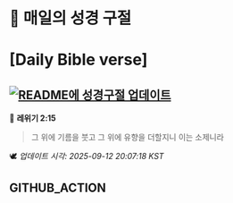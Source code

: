 # 🙏 매일의 성경 구절
# [Daily Bible verse]
## [![README에 성경구절 업데이트](https://github.com/DONGSUKA/first_test/actions/workflows/update-readme-bible.yml/badge.svg)](https://github.com/DONGSUKA/first_test/actions/workflows/update-readme-bible.yml)
<!-- START_BIBLE_VERSE -->
📖 **레위기 2:15**
> 그 위에 기름을 붓고 그 위에 유향을 더할지니 이는 소제니라

🕊️ _업데이트 시각: 2025-09-12 20:07:18 KST_
  <!-- END_BIBLE_VERSE -->
## GITHUB_ACTION
